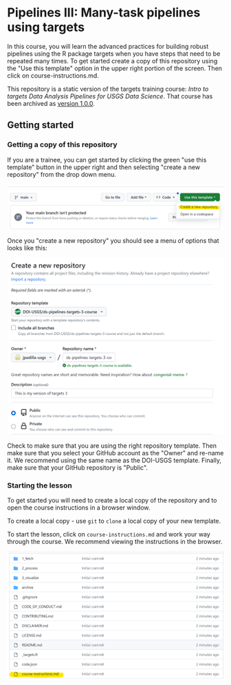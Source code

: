 # Pipelines III: Many-task pipelines using targets

In this course, you will learn the advanced practices for building robust pipelines using the R package targets when you have steps that need to be repeated many times. To get started create a copy of this repository using the "Use this template" option in the upper right portion of the screen. Then click on course-instructions.md.

This repository is a static version of the targets training course: _Intro to targets Data Analysis Pipelines for USGS Data Science_. That course has been archived as [version 1.0.0](https://github.com/padilla410/ds-pipelines-targets-3-course-static/releases/tag/1.0.0).

## Getting started

### Getting a copy of this repository
If you are a trainee, you can get started by clicking the green "use this template" button in the upper right and then selecting "create a new repository" from the drop down menu.

![template-button](archive/img/readme-template-button.png)

Once you "create a new repository" you should see a menu of options that looks like this:

![template-options-menu](archive/img/readme-template-options.png)

Check to make sure that you are using the right repository template. Then make sure that you select your GitHub account as the "Owner" and re-name it. We recommend using the same name as the DOI-USGS template. Finally, make sure that your GitHub repository is "Public".

### Starting the lesson

To get started you will need to create a local copy of the repository and to open the course instructions in a browser window.

To create a local copy - use `git` to `clone` a local copy of your new template.

To start the lesson, click on `course-instructions.md` and work your way through the course. We recommend viewing the instructions in the browser.

![template-options-menu](archive/img/readme-instructions.png)


